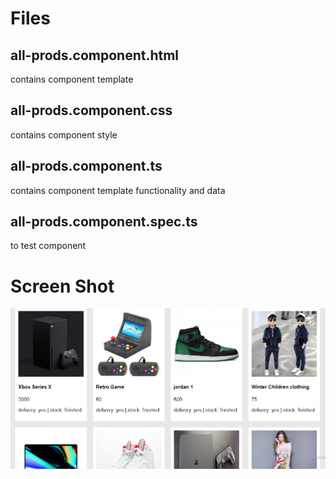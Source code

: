 # Files

## all-prods.component.html

contains component template

## all-prods.component.css

contains component style

## all-prods.component.ts

contains component template functionality and data

## all-prods.component.spec.ts

to test component

# Screen Shot

![alt text](./all-prods.component.screenshot.PNG)